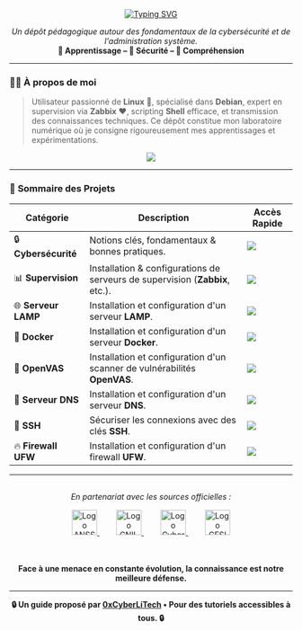 <div align="center">

<a href="https://github.com/0xCyberLiTech">
  <img src="https://readme-typing-svg.herokuapp.com?font=Fira+Code&size=32&pause=1000&color=33FF33&center=true&vCenter=true&width=580&lines=Bienvenue+sur+mon+GitHub+!;Je+suis+0xCyberLiTech;Passionné+de+Cybersécurité;Expert+Systèmes+Linux;Partage+%26+Pédagogie" alt="Typing SVG" />
</a>

<p align="center">
  <em>Un dépôt pédagogique autour des fondamentaux de la cybersécurité et de l'administration système.</em><br>
  <b>📘 Apprentissage – 🔐 Sécurité – 🧠 Compréhension</b>
</p>

</div>

---

### 👨‍💻 **À propos de moi**

> Utilisateur passionné de **Linux** 🐧, spécialisé dans **Debian**, expert en supervision via **Zabbix** ❤️, scripting **Shell** efficace, et transmission des connaissances techniques.
> Ce dépôt constitue mon laboratoire numérique où je consigne rigoureusement mes apprentissages et expérimentations.

<p align="center">
  <a href="https://skillicons.dev">
    <img src="https://skillicons.dev/icons?i=linux,debian,bash,docker,nginx,grafana,prometheus,git,vim" />
  </a>
</p>

---

### 🧭 **Sommaire des Projets**

<div align="center">

| Catégorie         | Description                                                                 | Accès Rapide                                                                                                                              |
|-------------------|-----------------------------------------------------------------------------|-------------------------------------------------------------------------------------------------------------------------------------------|
| 🔒 **Cybersécurité** | Notions clés, fondamentaux & bonnes pratiques.  | [<img src="https://img.shields.io/badge/EXPLORER-brightgreen?style=for-the-badge&logo=github&logoColor=white">](https://github.com/0xCyberLiTech/Cybersecurite) |
| 📊 **Supervision** | Installation & configurations de serveurs de supervision (**Zabbix**, etc.).  | [<img src="https://img.shields.io/badge/EXPLORER-brightgreen?style=for-the-badge&logo=github&logoColor=white">](https://github.com/0xCyberLiTech/Supervision)   |
| 🌐 **Serveur LAMP** | Installation et configuration d'un serveur **LAMP**.  | [<img src="https://img.shields.io/badge/EXPLORER-brightgreen?style=for-the-badge&logo=github&logoColor=white">](https://github.com/0xCyberLiTech/Apache2)      |
| 🐳 **Docker** | Installation et configuration d'un serveur **Docker**.  | [<img src="https://img.shields.io/badge/EXPLORER-brightgreen?style=for-the-badge&logo=github&logoColor=white">](https://github.com/0xCyberLiTech/Docker)        |
| 🔎 **OpenVAS** | Installation et configuration d'un scanner de vulnérabilités **OpenVAS**.  | [<img src="https://img.shields.io/badge/EXPLORER-brightgreen?style=for-the-badge&logo=github&logoColor=white">](https://github.com/0xCyberLiTech/OpenVAS)       |
| 🔗 **Serveur DNS** | Installation et configuration d'un serveur **DNS**.  | [<img src="https://img.shields.io/badge/EXPLORER-brightgreen?style=for-the-badge&logo=github&logoColor=white">](https://github.com/0xCyberLiTech/DNS)         |
| 🔑 **SSH** | Sécuriser les connexions avec des clés **SSH**.  | [<img src="https://img.shields.io/badge/EXPLORER-brightgreen?style=for-the-badge&logo=markdown&logoColor=white">](https://github.com/0xCyberLiTech/Cybersecurite/blob/main/CYBERSECURITE-SSH.md) |
| 🔥 **Firewall UFW** | Installation et configuration d'un firewall **UFW**.  | [<img src="https://img.shields.io/badge/EXPLORER-brightgreen?style=for-the-badge&logo=markdown&logoColor=white">](https://github.com/0xCyberLiTech/Cybersecurite/blob/main/CYBERSECURITE-UFW-installation-et-configuration.md) |

</div>

---

<div align="center" style="margin-top: 30px;">
  <p style="margin-bottom: 15px;"><i>En partenariat avec les sources officielles :</i></p>
  
  <a href="https://www.ssi.gouv.fr/" target="_blank" rel="noopener noreferrer" style="margin: 0 15px;">
    <picture>
      <source media="(prefers-color-scheme: dark)" srcset="https://www.ssi.gouv.fr/wp-content/uploads/2021/02/anssi-logo-2021-blanc.png">
      <source media="(prefers-color-scheme: light)" srcset="https://www.ssi.gouv.fr/wp-content/uploads/2022/01/logo-anssi-2021-bleu.png">
      <img src="https://www.ssi.gouv.fr/wp-content/uploads/2022/01/logo-anssi-2021-bleu.png" height="45" alt="Logo ANSSI">
    </picture>
  </a>
  
  <a href="https://www.cnil.fr/" target="_blank" rel="noopener noreferrer" style="margin: 0 15px;">
     <img src="https://www.cnil.fr/themes/custom/cnil/logo.svg" height="45" alt="Logo CNIL">
  </a>

  <a href="https://www.cybermalveillance.gouv.fr/" target="_blank" rel="noopener noreferrer" style="margin: 0 15px;">
    <picture>
      <source media="(prefers-color-scheme: dark)" srcset="https://www.cybermalveillance.gouv.fr/assets/images/logo-cybermalveillance-gouv-fr-white-text.png">
      <source media="(prefers-color-scheme: light)" srcset="https://www.cybermalveillance.gouv.fr/assets/images/logo-cybermalveillance-gouv-fr-dark-text.png">
      <img src="https://www.cybermalveillance.gouv.fr/assets/images/logo-cybermalveillance-gouv-fr-dark-text.png" height="45" alt="Logo Cybermalveillance.gouv.fr">
    </picture>
  </a>
  
  <a href="https://www.cesin.fr/" target="_blank" rel="noopener noreferrer" style="margin: 0 15px;">
     <img src="https://www.cesin.fr/wp-content/uploads/2023/12/logo-cesin-header.png" height="45" alt="Logo CESIN">
  </a>
  
  <br><br>
  <b>Face à une menace en constante évolution, la connaissance est notre meilleure défense.</b>
</div>

---

<p align="center">
  <b>🔒 Un guide proposé par <a href="https://github.com/0xCyberLiTech">0xCyberLiTech</a> • Pour des tutoriels accessibles à tous. 🔒</b>
</p>

